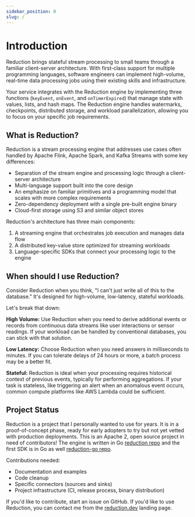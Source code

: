 ```yaml
---
sidebar_position: 0
slug: /
---
```


# Introduction

Reduction brings stateful stream processing to small teams through a familiar
client-server architecture. With first-class support for multiple programming
languages, software engineers can implement high-volume, real-time data
processing jobs using their existing skills and infrastructure.

Your service integrates with the Reduction engine by implementing three
functions (`keyEvent`, `onEvent`, and `onTimerExpired`) that manage state with
values, lists, and hash maps. The Reduction engine handles watermarks,
checkpoints, distributed storage, and workload parallelization, allowing you to
focus on your specific job requirements.

## What is Reduction?

Reduction is a stream processing engine that addresses use cases often handled
by Apache Flink, Apache Spark, and Kafka Streams with some key differences:

* Separation of the stream engine and processing logic through a client-server architecture
* Multi-language support built into the core design
* An emphasize on familiar primitives and a programming model that scales with
  more complex requirements
* Zero-dependency deployment with a single pre-built engine binary
* Cloud-first storage using S3 and similar object stores

Reduction's architecture has three main components:
1. A streaming engine that orchestrates job execution and manages data flow
2. A distributed key-value store optimized for streaming workloads
3. Language-specific SDKs that connect your processing logic to the engine

## When should I use Reduction?

Consider Reduction when you think, "I can't just write all of this to the
database." It's designed for high-volume, low-latency, stateful workloads.

Let's break that down:

**High Volume:** Use Reduction when you need to derive additional events or
records from continuous data streams like user interactions or sensor readings.
If your workload can be handled by conventional databases, you can stick with
that solution.

**Low Latency:** Choose Reduction when you need answers in milliseconds to
minutes. If you can tolerate delays of 24 hours or more, a batch process may be
a better fit.

**Stateful:** Reduction is ideal when your processing requires historical
context of previous events, typically for performing aggregations. If your task
is stateless, like triggering an alert when an anomalous event
occurs, common compute platforms like AWS Lambda could be sufficient.

## Project Status

Reduction is a project that I personally wanted to use for years. It is in a
proof-of-concept phase, ready for early adopters to try but not yet vetted with
production deployments. This is an Apache 2, open source project in need of
contributors! The engine is written in Go [reduction repo][reduction-repo] and
the first SDK is in Go as well [reduction-go repo][reduction-go-repo]. 

Contributions needed:
* Documentation and examples
* Code cleanup
* Specific connectors (sources and sinks)
* Project infrastructure (CI, release process, binary distribution)

If you'd like to contribute, start an issue on GitHub. If you'd like to use
Reduction, you can contact me from the [reduction.dev] landing page.

[reduction-repo]: https://github.com/reduction-dev/reduction
[reduction-go-repo]: https://github.com/reduction-dev/reduction-go
[reduction.dev]: https://reduction.dev